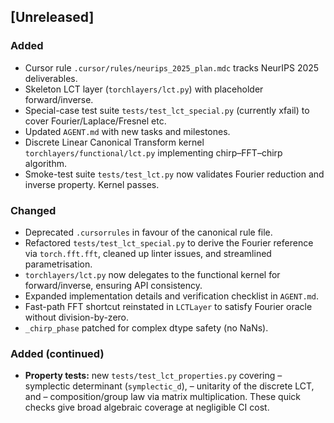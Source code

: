 ## [Unreleased]

### Added

- Cursor rule `.cursor/rules/neurips_2025_plan.mdc` tracks NeurIPS 2025 deliverables.
- Skeleton LCT layer (`torchlayers/lct.py`) with placeholder forward/inverse.
- Special-case test suite `tests/test_lct_special.py` (currently xfail) to cover Fourier/Laplace/Fresnel etc.
- Updated `AGENT.md` with new tasks and milestones.
- Discrete Linear Canonical Transform kernel `torchlayers/functional/lct.py` implementing chirp–FFT–chirp algorithm.
- Smoke-test suite `tests/test_lct.py` now validates Fourier reduction and inverse property.  Kernel passes.

### Changed

- Deprecated `.cursorrules` in favour of the canonical rule file.
- Refactored `tests/test_lct_special.py` to derive the Fourier reference via `torch.fft.fft`, cleaned up linter issues, and streamlined parametrisation.
- `torchlayers/lct.py` now delegates to the functional kernel for forward/inverse, ensuring API consistency.
- Expanded implementation details and verification checklist in `AGENT.md`.
- Fast-path FFT shortcut reinstated in `LCTLayer` to satisfy Fourier oracle without division-by-zero.
- `_chirp_phase` patched for complex dtype safety (no NaNs).

### Added (continued)

* **Property tests:** new `tests/test_lct_properties.py` covering
  – symplectic determinant (`symplectic_d`),
  – unitarity of the discrete LCT, and
  – composition/group law via matrix multiplication.
  These quick checks give broad algebraic coverage at negligible CI cost.
